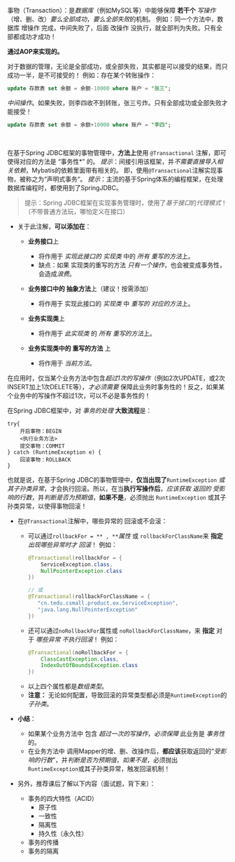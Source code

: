
事物（Transaction）：是*数据库*（例如MySQL等）中能够保障 **若干个** *写操作*（增、删、改）*要么全部成功*，*要么全部失败*的机制。
例如：同一个方法中，数据库 增操作 完成，中间失败了，后面 改操作 没执行，就全部判为失败。只有全部都成功才成功！

**通过AOP来实现的。**

对于数据的管理，无论是全部成功，或全部失败，其实都是可以接受的结果，而只成功一半，是不可接受的！
例如：存在某个转账操作：
```sql
update 存款表 set 余额 = 余额-10000 where 账户 = "张三";
```
*中间操作*。如果失败，则李四收不到转账，张三亏炸。只有全部成功或全部失败才能接受！
```sql
update 存款表 set 余额 = 余额+10000 where 账户 = "李四";
```

<br>

在基于Spring JDBC框架的事物管理中，**方法上**使用 `@Transactional` 注解，即可使得对应的方法是 “事务性*” 的。
*提示*：间接引用该框架，并*不需要直接导入相关依赖*，Mybatis的依赖里面带有相关的。
即，使用`@Transactional`注解实现事物，被称之为“声明式事务“。
*提示*：主流的基于Spring体系的编程框架，在处理数据库编程时，都使用到了SpringJDBC。

> 提示：Spring JDBC框架在实现事务管理时，使用了*基于接口*的*代理模式*！（不带普通方法玩，哪怕定义在接口）

- 关于此注解，**可以添加在**：
    - **业务接口**上
        - 将作用于 *实现此接口的 实现类* 中的 *所有 重写的方法*上。
        - 缺点：如果 实现类的重写的方法 *只有一个操作*，也会被变成事务性，会造成*浪费*。
    - **业务接口中的 抽象方法**上（建议！按需添加）
        - 将作用于 实现此接口的 *实现类* 中 *重写的 对应的方法*上。
    
    - **业务实现类**上
        - 将作用于 *此实现类* 的 *所有 重写的方法*上。
    - **业务实现类中的 重写的方法** 上
        - 将作用于 *当前方法*。

在应用时，仅当某个业务方法中包含*超过1次的写操作*（例如2次UPDATE，或2次INSERT加上1次DELETE等），*才必须需要* 保障此业务时事务性的！反之，如果某个业务中的写操作不超过1次，可以不必是事务性的！

在Spring JDBC框架中，对 *事务的处理* **大致流程**是：
```
try{
	开启事物：BEGIN
	<执行业务方法>
	提交事物：COMMIT
} catch (RuntimeException e) {
	回滚事物：ROLLBACK
}
```
也就是说，在基于Spring JDBC的事物管理中，**仅当出现了**`RuntimeException` *或其子孙类异常*，才会执行回滚。所以，在当**执行写操作后**，*应该获取 返回的* *受影响的行数*，并*判断是否为预期值*，**如果不是**，必须抛出 `RuntimeException` 或其子孙类异常，以使得事物回滚！

- 在`@Transactional`注解中，哪些异常的 回滚或不会滚：
    - 可以通过`rollbackFor = ** , **`*属性* 或 `rollbackForClassName`来 **指定** *出现哪些异常时才 回滚*！
        例如：
        ```java
        @Transactional(rollbackFor = {  
		    ServiceException.class,
		    NullPointerException.class  
		})
		
		// 或
		@Transactional(rollbackForClassName = {  
		   "cn.tedu.csmall.product.ex.ServiceException",
		   "java.lang.NullPointerException"  
		})
		```
    - 还可以通过`noRollbackFor`属性或 `noRollbackForClassName`，来 **指定** 对于 *哪些异常 不执行回滚*！
        例如：
        ```java
        @Transactional(noRollbackFor = {
		    ClassCastException.class,
		    IndexOutOfBoundsException.class  
		})
		```
    - 以上四个属性都是*数组类型*。
    - **注意：** 无论如何配置，导致回滚的异常类型都必须是`RuntimeException`的*子孙类*。

- **小结**：
    - 如果某个业务方法中 包含 *超过一次的写操作*，*必须保障* 此业务是 *事务性*的。
    - 在业务方法中 调用Mapper的增、删、改操作后，**都应该**获取返回的“*受影响的行数*”，并*判断是否为预期值*，*如果不是*，必须抛出`RuntimeException`或其子孙类异常，触发回滚机制！

- 另外，推荐课后了解以下内容（面试题，背下来）：
    - 事务的四大特性（ACID）
	    - 原子性
	    - 一致性
	    - 隔离性
	    - 持久性（永久性）
    - 事务的传播
    - 事务的隔离